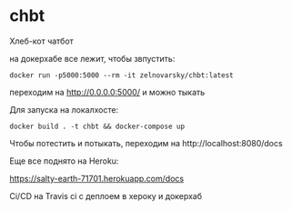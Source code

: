 # chbt
Хлеб-кот чатбот

на докерхабе все лежит, чтобы звпустить:

```docker run -p5000:5000 --rm -it zelnovarsky/chbt:latest```

переходим на http://0.0.0.0:5000/ и можно тыкать

Для запуска на локалхосте: 

```docker build . -t chbt && docker-compose up```

Чтобы потестить и потыкать, переходим на 
http://localhost:8080/docs

Еще все поднято на Heroku:

https://salty-earth-71701.herokuapp.com/docs

Ci/CD на Travis ci с деплоем в хероку и докерхаб